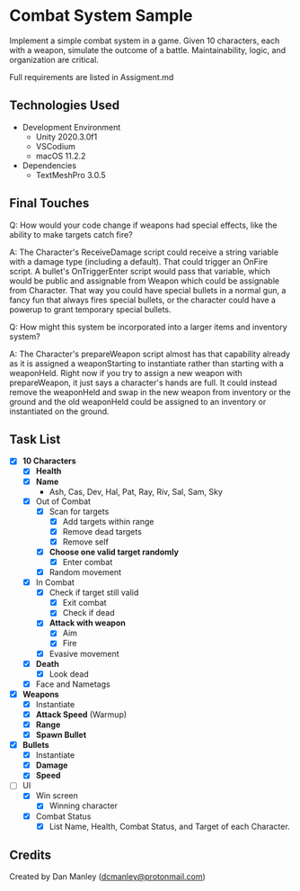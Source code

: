 # Combat System Sample
Implement a simple combat system in a game. Given 10 characters, each with a weapon, simulate the outcome of a battle.  Maintainability, logic, and organization are critical.

Full requirements are listed in Assigment.md

## Technologies Used
* Development Environment
    * Unity 2020.3.0f1
    * VSCodium
    * macOS 11.2.2
* Dependencies
    * TextMeshPro 3.0.5

## Final Touches
Q: How would your code change if weapons had special effects, like the ability to make targets catch fire?

A: The Character's ReceiveDamage script could receive a string variable with a damage type (including a default). That could trigger an OnFire script. A bullet's OnTriggerEnter script would pass that variable, which would be public and assignable from Weapon which could be assignable from Character. That way you could have special bullets in a normal gun, a fancy fun that always fires special bullets, or the character could have a powerup to grant temporary special bullets.

Q: How might this system be incorporated into a larger items and inventory system?

A: The Character's prepareWeapon script almost has that capability already as it is assigned a weaponStarting to instantiate rather than starting with a weaponHeld. Right now if you try to assign a new weapon with prepareWeapon, it just says a character's hands are full. It could instead remove the weaponHeld and swap in the new weapon from inventory or the ground and the old weaponHeld could be assigned to an inventory or instantiated on the ground.

## Task List
* [X] **10 Characters**
    * [X] **Health**
    * [X] **Name**
        * Ash, Cas, Dev, Hal, Pat, Ray, Riv, Sal, Sam, Sky
    * [X] Out of Combat
        * [X] Scan for targets
            * [X] Add targets within range
            * [X] Remove dead targets
            * [X] Remove self
        * [X] **Choose one valid target randomly**
            * [X] Enter combat
        * [X] Random movement
    * [X] In Combat
        * [X] Check if target still valid
            * [X] Exit combat
            * [X] Check if dead
        * [X] **Attack with weapon**
            * [X] Aim
            * [X] Fire
        * [X] Evasive movement
    * [X] **Death**
        * [X] Look dead
    * [X] Face and Nametags
* [X] **Weapons**
    * [X] Instantiate
    * [X] **Attack Speed** (Warmup)
    * [X] **Range**
    * [X] **Spawn Bullet**
* [X] **Bullets**
    * [x] Instantiate
    * [X] **Damage**
    * [X] **Speed**
* [ ] UI
    * [X] Win screen
        * [X] Winning character
    * [X] Combat Status
        * [X] List Name, Health, Combat Status, and Target of each Character.

## Credits
Created by Dan Manley (dcmanley@protonmail.com)
